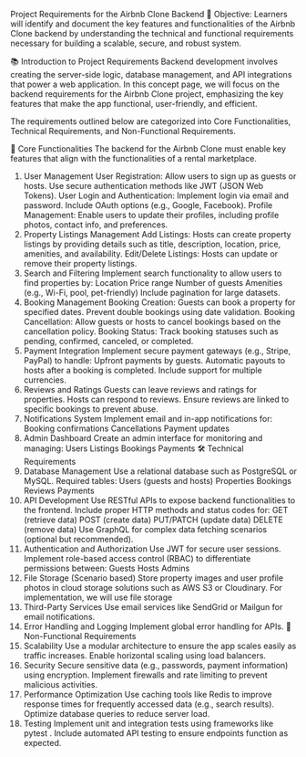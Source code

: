 Project Requirements for the Airbnb Clone Backend
🎯 Objective:
Learners will identify and document the key features and functionalities of the Airbnb Clone backend by understanding the technical and functional requirements necessary for building a scalable, secure, and robust system.

📚 Introduction to Project Requirements
Backend development involves creating the server-side logic, database management, and API integrations that power a web application. In this concept page, we will focus on the backend requirements for the Airbnb Clone project, emphasizing the key features that make the app functional, user-friendly, and efficient.

The requirements outlined below are categorized into Core Functionalities, Technical Requirements, and Non-Functional Requirements.

🔑 Core Functionalities
The backend for the Airbnb Clone must enable key features that align with the functionalities of a rental marketplace.

1. User Management
User Registration:
Allow users to sign up as guests or hosts.
Use secure authentication methods like JWT (JSON Web Tokens).
User Login and Authentication:
Implement login via email and password.
Include OAuth options (e.g., Google, Facebook).
Profile Management:
Enable users to update their profiles, including profile photos, contact info, and preferences.
2. Property Listings Management
Add Listings:
Hosts can create property listings by providing details such as title, description, location, price, amenities, and availability.
Edit/Delete Listings:
Hosts can update or remove their property listings.
3. Search and Filtering
Implement search functionality to allow users to find properties by:
Location
Price range
Number of guests
Amenities (e.g., Wi-Fi, pool, pet-friendly)
Include pagination for large datasets.
4. Booking Management
Booking Creation:
Guests can book a property for specified dates.
Prevent double bookings using date validation.
Booking Cancellation:
Allow guests or hosts to cancel bookings based on the cancellation policy.
Booking Status:
Track booking statuses such as pending, confirmed, canceled, or completed.
5. Payment Integration
Implement secure payment gateways (e.g., Stripe, PayPal) to handle:
Upfront payments by guests.
Automatic payouts to hosts after a booking is completed.
Include support for multiple currencies.
6. Reviews and Ratings
Guests can leave reviews and ratings for properties.
Hosts can respond to reviews.
Ensure reviews are linked to specific bookings to prevent abuse.
7. Notifications System
Implement email and in-app notifications for:
Booking confirmations
Cancellations
Payment updates
8. Admin Dashboard
Create an admin interface for monitoring and managing:
Users
Listings
Bookings
Payments
🛠️ Technical Requirements
1. Database Management
Use a relational database such as PostgreSQL or MySQL.
Required tables:
Users (guests and hosts)
Properties
Bookings
Reviews
Payments
2. API Development
Use RESTful APIs to expose backend functionalities to the frontend.
Include proper HTTP methods and status codes for:
GET (retrieve data)
POST (create data)
PUT/PATCH (update data)
DELETE (remove data)
Use GraphQL for complex data fetching scenarios (optional but recommended).
3. Authentication and Authorization
Use JWT for secure user sessions.
Implement role-based access control (RBAC) to differentiate permissions between:
Guests
Hosts
Admins
4. File Storage (Scenario based)
Store property images and user profile photos in cloud storage solutions such as AWS S3 or Cloudinary. For implementation, we will use file storage
5. Third-Party Services
Use email services like SendGrid or Mailgun for email notifications.
6. Error Handling and Logging
Implement global error handling for APIs.
🚀 Non-Functional Requirements
1. Scalability
Use a modular architecture to ensure the app scales easily as traffic increases.
Enable horizontal scaling using load balancers.
2. Security
Secure sensitive data (e.g., passwords, payment information) using encryption.
Implement firewalls and rate limiting to prevent malicious activities.
3. Performance Optimization
Use caching tools like Redis to improve response times for frequently accessed data (e.g., search results).
Optimize database queries to reduce server load.
4. Testing
Implement unit and integration tests using frameworks like pytest .
Include automated API testing to ensure endpoints function as expected.
